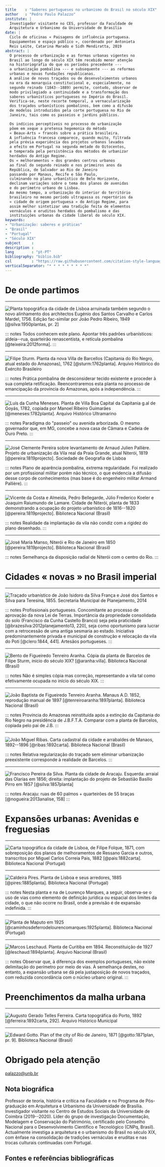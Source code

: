 ```yaml
---
title    : "Saberes portugueses no urbanismo do Brasil no século XIX"
author   : "Pedro Paulo Palazzo"
institute: |
  Investigador visitante no CES, professor da Faculdade de
  Arquitetura e Urbanismo da Universidade de Brasília
date: |
  Ciclo de oficinas « Paisagens de influência portuguesa.
  Equipamentos e espaço público », coordenado por Antonieta
  Reis Leite, Catarina Marado e Sidh Mendiratta, 2019
abstract: |
  O processo de urbanização e as formas urbanas vigentes no
  Brasil ao longo do século XIX têm recebido menor atenção
  na historiografia do que os períodos precedente ---
  a urbanização pombalina --- e subsequente --- as reformas
  urbanas e novas fundações republicanas.
  A análise de novos traçados ou de desenvolvimentos urbanos
  na era da monarquia constitucional e, especialmente, no
  segundo reinado (1843--1889) permite, contudo, observar de
  modo privilegiado a continuidade e a transformação dos
  saberes urbanísticos portugueses no Império do Brasil.
  Verifica-se, neste recorte temporal, a vernacularização
  dos traçados urbanísticos pombalinos, bem como a difusão
  de modelos introduzidos pela corte portuguesa no Rio de
  Janeiro, tais como os passeios e jardins públicos.

  Os indícios perceptíveis no processo de urbanização
  põem em xeque a pretensa hegemonia do método
  « Beaux-Arts » francês sobre a prática brasileira.
  A influência francesa comparece, quando muito, filtrada
  pela prévia experiência dos projetos urbanos levados
  a efeito em Portugal na segunda metade do Oitocentos,
  e temperada pela persistência dos métodos de urbanizar
  herdados do Antigo Regime.
  Os « melhoramentos » dos grandes centros urbanos
  ao final do segundo reinado e nos primeiros anos da
  República, de Salvador ao Rio de Janeiro
  passando por Manaus, Recife e São Paulo,
  culminando no plano urbanístico de Belo Horizonte,
  declinam variações sobre o tema dos planos de avenidas
  e do perímetro urbano de Lisboa.
  Ao mesmo tempo, a urbanização do interior do território
  brasileiro no mesmo período ultrapassa os repertórios da
  « cidade de origem portuguesa » do Antigo Regime, para
  assim melhor sintetizar uma tradição feita de elementos
  vernáculos e eruditos herdados do pombalismo e das
  instituições urbanas da cidade liberal do século XIX.
keywords:
- "Urbanização: saberes e práticas"
- "Brasil"
- "Portugal"
- "Século XIX"
subject     :
description :
lang        : "pt-PT"
bibliography: "biblio.bib"
csl         : "https://raw.githubusercontent.com/citation-style-language/styles/master/chicago-fullnote-bibliography-with-ibid.csl"
verticalSeparator: "* * * * * * * * *"
---
```


De onde partimos
================

* * * * * * * * *

![Planta topográfica da cidade de Lisboa arruinada também
segundo o novo alinhamento dos architectos Eugénio dos
Santos Carvalho e Carlos Mardel, 1756. Edição fac-similar
por João Pedro Ribeiro, 1949 [@silva:1950plantas, pr.
2]](https://upload.wikimedia.org/wikipedia/commons/5/5a/Pombaline_Baixa_Lisbon_map_1756.jpg)

::: notes
Todos conhecem este plano.
Apontar três padrões urbanísticos: aldeia--rua,
quarteirão renascentista, e retícula pombalina
[@teixeira:2012forma].
:::

* * * * * * * * *

![Filipe Sturm. Planta da nova Villa de Barcellos (Capitania
do Rio Negro, atual estado do Amazonas), 1762
[@sturm:1762planta]. Arquivo Histórico do Exército
Brasileiro](https://upload.wikimedia.org/wikipedia/commons/e/ec/Sturm_Barcelos_1762_AM_02-1364.jpg)

::: notes
Prática pombalina de desconsiderar tecido existente e
proceder à sua completa retificação.
Reencontraremos esta planta no processo de emancipação da
província do Amazonas, após a independência.
:::

<!--
   -* * * * * * * * *
   -
   -![José Custódio de Sá e Faria. Demonstração da praça de N.
   -Sr.ª dos Prazeres do Rio Iguatemi, 1765--1770]()
   -
   -::: notes
   -Precursora de Corumbá, na margem oposta (hoje paraguaia).
   -:::
   -
   -* * * * * * * * *
   -
   -![João Horta. Vila Real de Santo António, 1774]()
   -
   -::: notes
   -Paradigma pombalino retorna ao "reino".
   -:::
   -
   -->
* * * * * * * * *

![Luís da Cunha Meneses. Planta de Villa Boa Capital da
Capitania g.al de Goyás, 1782, copiada por Manoel
Ribeiro Guimarães [@meneses:1782planta]. Arquivo Histórico
Ultramarino](https://upload.wikimedia.org/wikipedia/commons/3/3e/Vila_Boa_de_Goiás_1782_Lu%C3%ADs_da_Cunha_Meneses_GO_01b.jpg)

::: notes
Paradigma do "passeio" ou avenida arborizada.
O mesmo governador que, em MG, concebe a nova casa de Câmara
e Cadeia de Ouro Preto.
:::

* * * * * * * * *

![José Clemente Pereira sobre levantamento de Arnaud Julien
Pallière. Projeto de urbanização da Vila real da Praia
Grande, atual Niterói, 1819 [@pereira:1819projecto].
Sociedade de Geografia de
Lisboa](https://upload.wikimedia.org/wikipedia/commons/7/79/Pallière_Niterói_1819_RJ37.jpg)

::: notes
Plano de aparência pombalina, extrema regularidade. Foi
realizado por um profissional militar porém não técnico, o
que evidencia a difusão desse corpo de conhecimentos (mas
base é do engenheiro militar Armand Pallière).
:::

* * * * * * * * *

![Vicente da Costa e Almeida, Pedro Bellegarde, Júlio
Frederico Koeler e Joaquim Raiumundo de Lamare. Cidade de
Niterói, planta de 1833 demonstrando a ocupação do projeto
urbanístico de 1816--1820 [@pereira:1819projecto].
Biblioteca Nacional
(Brasil)](http://objdigital.bn.br/objdigital2/acervo_digital/div_cartografia/cart173947/cart173947.jpg)

::: notes
Realidade da implantação da vila não condiz com a rigidez do
plano desenhado.
:::

<!--
   -![Planta de abastecimento hídrico da cidade de Niterói, c.
   -1892 [@planta:1892]](http://objdigital.bn.br/objdigital2/acervo_digital/div_cartografia/cart543235/cart543235.jpg)
   -->

* * * * * * * * *

![José María Manso, Niterói e Rio de Janeiro em 1850
[@pereira:1819projecto]. Biblioteca Nacional
(Brasil)](http://objdigital.bn.br/objdigital2/acervo_digital/div_cartografia/cart164963/cart164963.jpg)

::: notes
Semelhança da disposição radial de Niterói com o centro do
Rio.
:::

<!--
   -* * * * * * * * *
   -
   -![Jaguarão, 1815]()
   -
   -::: notes
   -Ponta de lança para a campanha da Cisplatina.
   -:::
   -->


<!--
   -Colonização
   -===========
   -
   -* * * * * * * * *
   -
   -![Nova Friburgo, 1820]()
   -
   -* * * * * * * * *
   -
   -![São Leopoldo]()
   -
   -* * * * * * * * *
   -
   -![Pelotas, 1815, plano de ampliação por Eduard Kretschmer em
   -1835]()
   -
   -* * * * * * * * *
   -
   -![Petrópolis, 1846]()
   -
   -* * * * * * * * *
   -
   -->

Cidades « novas » no Brasil imperial
====================================

<!--
   -* * * * * * * * *
   -
   -![Maceió, 1839]()
   -->

* * * * * * * * *

![Traçado urbanístico de João Isidoro da Silva França e José
dos Santos e Silva para Teresina, 1855. Secretaria Municipal
de Planejamento,
2014](http://semplan.35.193.186.134.xip.io/wp-content/uploads/sites/39/2014/09/Figura-1-e1409919376162.jpg)

::: notes
Profissionais portugueses.
Concomitante ao processo de aprovação da nova
Lei de Terras.
Importância da propriedade consolidada do solo
(Francisco da Cunha Castello Branco) seja pela
praticidade [@brazesilva:2012planejamento13, 220],
seja como oportunismo para lucrar com a retrocessão
de uma antiga sesmaria ao estado.
Iniciativa predominantemente privada e municipal de
construção e relocação da vila do Poti
[@clero:1844, 441].
Artesãos portugueses.
:::

* * * * * * * * *

![Bento de Figueiredo Tenreiro Aranha. Cópia da planta de
Barcelos de Filipe Sturm, início do século XIX?
[@aranha:villa]. Biblioteca Nacional
(Brasil)](http://objdigital.bn.br/acervo_digital/div_cartografia/cart544137/cart544137.jpg)

::: notes
Não é simples cópia mas correção, representando a vila tal
como efetivamente ocupada no início do século XIX.
:::

* * * * * * * * *

![João Baptista de Figueiredo Tenreiro Aranha. Manaus A.D.
1852, reprodução manual de 1897
[@tenreiroaranha:1897planta]. Biblioteca Nacional
(Brasil)](http://objdigital.bn.br/acervo_digital/div_cartografia/cart544139/cart544139.jpg)

::: notes
Província do Amazonas reinstituída após a extinção da
Capitania do Rio Negro na presidência de J.B.F.T.A.
Comparar com a planta de Barcelos, copiada pelo pai de J.B.
:::

* * * * * * * * *

![João Miguel Ribas. Carta cadastral da cidade e arrabaldes
de Manaos, 1892--1896 [@ribas:1892carta]. Biblioteca
Nacional (Brasil)
](http://objdigital.bn.br/objdigital2/acervo_digital/div_cartografia/cart164960/cart164960.jpg)

::: notes
Relativa regularização do traçado sem eliminar urbanização
preexistente corresponde à realidade de Barcelos.
:::

* * * * * * * * *

![Francisco Pereira da Silva. Planta da cidade de Aracaju.
Esquerda: arraial das Olarias em 1856; direita: implantação
do projeto de Sebastião Basílio Pirro em 1857
[@silva:1857planta]
](https://upload.wikimedia.org/wikipedia/commons/2/28/Cart525838.jpg)

::: notes
Aracaju: ruas de 60 palmos + quarteirões de 55 braças
[@nogueira:2013analise, 158]
:::


Expansões urbanas: Avenidas e freguesias
========================================

* * * * * * * * *

![Carta topográfica da cidade de Lisboa, de Filipe Folque,
1871, com sobreposição dos planos de melhoramentos de
Ressano Garcia e outros, transcritos por Miguel Carlos
Correia Pais, 1882 [@pais:1882carta]. Biblioteca Nacional
(Portugal)
](https://upload.wikimedia.org/wikipedia/commons/thumb/8/8b/Carta_topográfica_Lisboa_Folque_e_Pais_Cc-399-a_0001_1_p24-C-R0150.jpg/1280px-Carta_topográfica_Lisboa_Folque_e_Pais_Cc-399-a_0001_1_p24-C-R0150.jpg)

* * * * * * * * *

![Caldeira Pires. Planta de Lisboa e seus arredores, 1885
[@pires:1885planta]. Biblioteca Nacional (Portugal)
](https://upload.wikimedia.org/wikipedia/commons/thumb/6/6e/Lisboa_e_seus_arredores_1885_Cc-979-a_0001_1_p24-C-R0150.jpg/1280px-Lisboa_e_seus_arredores_1885_Cc-979-a_0001_1_p24-C-R0150.jpg)

::: notes
Nesta planta e na de Lourenço Marques, a seguir, observa-se
o uso de vias como elemento de definição jurídica ou
espacial dos limites da cidade, o que não ocorre no
Brasil, onde a previsão é de expansão indefinida.
:::

* * * * * * * * *

![Planta de Maputo em 1925 [@caminhosdeferrodelourencomarques:1925planta]. Biblioteca Nacional (Portugal)
](https://upload.wikimedia.org/wikipedia/commons/thumb/7/75/Planta_de_Lourenço_Marques_1925_Cc-180-r_0001_t24-C-R0150.jpg/1280px-Planta_de_Lourenço_Marques_1925_Cc-180-r_0001_t24-C-R0150.jpg)

* * * * * * * * *

![Marcos Leschaud. Planta de Curitiba em 1894.
Reconstituição de 1927 [@leschaud:1894planta]. [Arquivo
Nacional (Brasil)
](https://www.flickr.com/photos/arquivonacionalbrasil/35797708495)
](https://live.staticflickr.com/4218/35797708495_b03c9ce05e_c_d.jpg)

::: notes
Observar que, à diferença dos exemplos portugueses, não
existe delimitação do perímetro por meio de vias. À
semelhança destes, no entanto, a expansão urbana se dá pela
justaposição de novos traçados, com reduzida concordância
com o núcleo urbano original.
:::


Preenchimentos da malha urbana
==============================

* * * * * * * * *

![Augusto Gerado Telles Ferreira. Carta topográfica do
Porto, 1892 [@ferreira:1892carta, 292]. Arquivo Histórico
Municipal
](https://upload.wikimedia.org/wikipedia/commons/thumb/e/e3/Carta_topográfica_da_cidade_do_Porto_1892.pdf/page292-1024px-Carta_topográfica_da_cidade_do_Porto_1892.pdf.jpg)

* * * * * * * * *

![Edward Gotto. Plan of the city of Rio de Janeiro, 1871
[@gotto:1871plan, pr. 9]. Biblioteca Nacional (Brasil)
](https://upload.wikimedia.org/wikipedia/commons/thumb/6/6d/Gotto_Plan_of_Rio_de_Janeiro_1871_Cart326448.pdf/page11-1024px-Gotto_Plan_of_Rio_de_Janeiro_1871_Cart326448.pdf.jpg)

<!--
   -* * * * * * * * *
   -
   -![Traçado urbano da Vila de Mestre d'Armas,
   -Goiás, antes e depois da reformulação executada c. 1891]()
   -
   -* * * * * * * * *
   -
   -![Freguesia de Santana, São Paulo, anterior a 1897]()
   -->


Obrigado pela atenção
=====================

palazzo@unb.br


Nota biográfica
---------------

Professor de teoria, história e crítica na Faculdade e no
Programa de Pós-graduação em Arquitetura e Urbanismo da
Universidade de Brasília.
Investigador visitante no Centro de Estudos Sociais da
Universidade de Coimbra (2019--2020).
Líder do grupo de investigação Documentação, Modelagem
e Conservação do Património, certificado pelo Conselho
Nacional para o Desenvolvimento Científico e Tecnológico
(CNPq, Brasil).
Actualmente investiga a arquitetura e o urbanismo do Brasil
no século XIX, com ênfase na consolidação de tradições
vernáculas e eruditas e nas trocas culturais continuadas com
Portugal.


Fontes e referências bibliográficas
-----------------------------------
